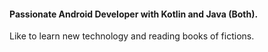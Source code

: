 <h4>Passionate Android Developer with Kotlin and Java (Both). </h4>
Like to learn new technology and reading books of fictions.
